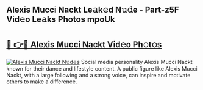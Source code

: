 ## Alexis Mucci Nackt Le𝚊k𝚎d N𝚞𝚍e - Part-z5F Vid𝚎o Le𝚊ks Photos mpoUk

# <h2><a href="http://fb2i40.evod.top/?m=Alexis+Mucci+Nackt">🔗 👉🔴 Alexis Mucci Nackt Vid𝚎o Ph𝚘t𝚘s</a></h2>

[![Alexis Mucci Nackt N𝚞d𝚎s](https://i.imgur.com/8V9OHl7.gif)](http://fb2i40.evod.top/?m=Alexis+Mucci+Nackt)
Social media personality Alexis Mucci Nackt known for their dance and lifestyle content. A public figure like Alexis Mucci Nackt, with a large following and a strong voice, can inspire and motivate others to make a difference. 
